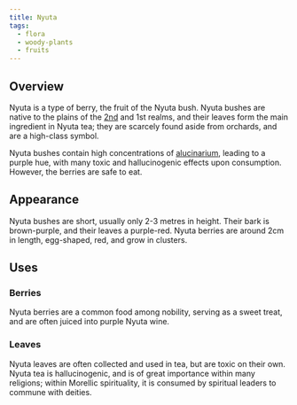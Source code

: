 ```yaml
---
title: Nyuta
tags:
  - flora
  - woody-plants
  - fruits
---
```

## Overview
Nyuta is a type of berry, the fruit of the Nyuta bush. Nyuta bushes are native to the plains of the [2nd](lore/2nd-realm.md) and 1st realms, and their leaves form the main ingredient in Nyuta tea; they are scarcely found aside from orchards, and are a high-class symbol.

Nyuta bushes contain high concentrations of [alucinarium](cosmology-1/alucinara.md), leading to a purple hue, with many toxic and hallucinogenic effects upon consumption. However, the berries are safe to eat.
## Appearance
Nyuta bushes are short, usually only 2-3 metres in height. Their bark is brown-purple, and their leaves a purple-red. Nyuta berries are around 2cm in length, egg-shaped, red, and grow in clusters.
## Uses
### Berries
Nyuta berries are a common food among nobility, serving as a sweet treat, and are often juiced into purple Nyuta wine.
### Leaves
Nyuta leaves are often collected and used in tea, but are toxic on their own. Nyuta tea is hallucinogenic, and is of great importance within many religions; within Morellic spirituality, it is consumed by spiritual leaders to commune with deities.